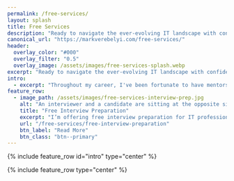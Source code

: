```yaml
---
permalink: /free-services/
layout: splash
title: Free Services
description: "Ready to navigate the ever-evolving IT landscape with confidence? I'm offering free services tailored to IT professionals seeking career growth and development."
canonical_url: "https://markverebelyi.com/free-services/"
header:
  overlay_color: "#000"
  overlay_filter: "0.5"
  overlay_image: /assets/images/free-services-splash.webp
excerpt: "Ready to navigate the ever-evolving IT landscape with confidence? I'm offering free services tailored to IT professionals seeking career growth and development."
intro: 
  - excerpt: "Throughout my career, I've been fortunate to have mentors and resources that helped me navigate the often-challenging world of job searching and interviewing. Now, I want to pay it forward. I believe everyone deserves access to guidance and support, regardless of their background or financial means."
feature_row:
  - image_path: /assets/images/free-services-interview-prep.jpg
    alt: "An interviewer and a candidate are sitting at the opposite sides of a table."
    title: "Free Interview Preparation"
    excerpt: "I’m offering free interview preparation for IT professionals, particularly software engineers."
    url: "/free-services/free-interview-preparation"
    btn_label: "Read More"
    btn_class: "btn--primary"
---
```


{% include feature_row id="intro" type="center" %}

{% include feature_row type="center" %}

